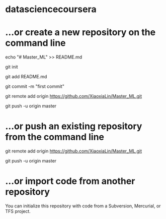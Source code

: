 datasciencecoursera
===================

# …or create a new repository on the command line
echo "# Master_ML" >> README.md

git init

git add README.md

git commit -m "first commit"

git remote add origin https://github.com/XiaoxiaLin/Master_ML.git

git push -u origin master


# …or push an existing repository from the command line
git remote add origin https://github.com/XiaoxiaLin/Master_ML.git

git push -u origin master

# …or import code from another repository

You can initialize this repository with code from a Subversion, Mercurial, or TFS project.
